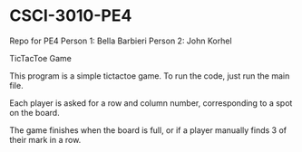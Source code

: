 # CSCI-3010-PE4
Repo for PE4
Person 1: Bella Barbieri
Person 2: John Korhel

TicTacToe Game

This program is a simple tictactoe game. To run the code, just run the main file.

Each player is asked for a row and column number, corresponding to a spot on the board.

The game finishes when the board is full, or if a player manually finds 3 of their mark in a row.
